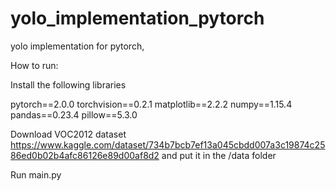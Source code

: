 # yolo_implementation_pytorch
yolo implementation for pytorch, 

How to run:

Install the following libraries

pytorch==2.0.0
torchvision==0.2.1
matplotlib==2.2.2
numpy==1.15.4
pandas==0.23.4
pillow==5.3.0

Download VOC2012 dataset https://www.kaggle.com/dataset/734b7bcb7ef13a045cbdd007a3c19874c2586ed0b02b4afc86126e89d00af8d2 and put it in the /data folder

Run main.py
